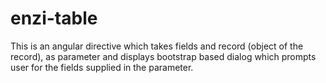 # enzi-table

This is an angular directive which takes fields and record (object of the record), as parameter and displays bootstrap based dialog which prompts user for the fields supplied in the parameter. 

